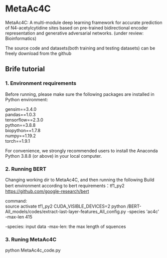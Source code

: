 # MetaAc4C
MetaAc4C: A multi-module deep learning framework for accurate prediction of N4-acetylcytidine sites based on pre-trained bidirectional encoder representation and generative adversarial networks. (under review: Bioinformatics)


The source code and datasets(both training and testing datasets) can be freely download from the github

## Brife tutorial

### 1. Environment requirements
Before running, please make sure the following packages are installed in Python environment:

gensim==3.4.0  
pandas==1.0.3  
tensorflow==2.3.0  
python==3.8.8  
biopython==1.7.8  
numpy==1.19.2  
torch==1.9.1

For convenience, we strongly recommended users to install the Anaconda Python 3.8.8 (or above) in your local computer.

### 2. Running BERT
Changing working dir to MetaAc4C, and then running the following Build bert environment according to bert requirements：tf1_py2
https://github.com/google-research/bert

command:  
source activate tf1_py2
CUDA_VISIBLE_DEVICES=2 python /BERT-All_models/codes/extract-last-layer-features_All_config.py -species 'ac4c' -max-len 415

-species: input data
-max-len: the max length of squences

### 3. Runing MetaAc4C
python MetaAc4c_code.py


